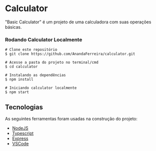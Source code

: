 # Calculator

"Basic Calculator" é um projeto de uma calculadora com suas operações básicas.

### Rodando Calculator Localmente

    # Clone este repositório
    $ git clone https://github.com/AnandaFerreira/calculator.git
    
    # Acesse a pasta do projeto no terminal/cmd
    $ cd calculator
    
    # Instalando as dependências
    $ npm install
    
    # Iniciando calculator localmente
    $ npm start


## Tecnologias

As seguintes ferramentas foram usadas na construção do projeto:

-   [NodeJS](https://nodejs.org/en/)
-   [Typescript](https://www.typescriptlang.org/)
-   [Express](https://expressjs.com/pt-br/)
-   [VSCode](https://code.visualstudio.com/)
